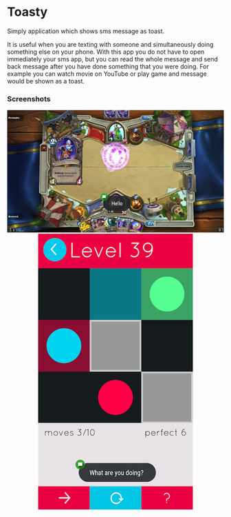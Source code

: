 # Toasty
Simply application which shows sms message as toast.

It is useful when you are texting with someone and simultaneously doing something else on your phone. With this app you do not have to open immediately your sms app, but you can read the whole message and send back message after you have done something that you were doing.
For example you can watch movie on YouTube or play game and message would be shown as a toast.

### Screenshots

<p align="center">
  <img src="https://github.com/wojciechkryg/Toasty/blob/master/screenshots/screenshot_1.png?raw=true" alt="screenshot_1" style="width: 640px;"/>
  
  <img src="https://github.com/wojciechkryg/Toasty/blob/master/screenshots/screenshot_2.png?raw=true" alt="screenshot_2" style="width: 360px;"/>
</p>
